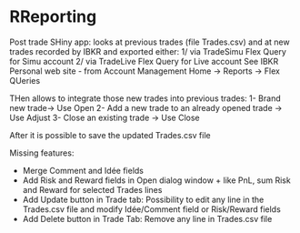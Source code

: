 # RReporting
Post trade SHiny app: looks at previous trades (file Trades.csv) and at new trades recorded by IBKR and exported either:
1/ via TradeSimu Flex Query for Simu account
2/ via TradeLive Flex Query for Live account
See IBKR Personal web site - from Account Management Home -> Reports -> Flex QUeries

THen allows to integrate those new trades into previous trades:
1- Brand new trade-> Use Open
2- Add a new trade to an already opened trade  -> Use Adjust
3- Close an existing trade -> Use Close

After it is possible to save the updated Trades.csv file

Missing features:
- Merge Comment and Idée fields
- Add Risk and Reward fields in Open dialog window + like PnL, sum Risk and Reward for selected Trades lines
- Add Update button in Trade tab: Possibility to edit any line in the Trades.csv file and modify Idée/Comment field or Risk/Reward fields
- Add Delete button in Trade Tab: Remove any line in Trades.csv file

